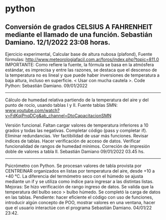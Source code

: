 # python
Conversión de grados CELSIUS A FAHRENHEIT mediante el llamado de una función.
Sebastián Damiano. 12/1/2022 23:08 horas.
----------------------------------------------------------------------------------

Ejercicio experimental,
Calcular base de altura nubosa (plafond),
Fuente fórmulas: http://www.meteorologiafacil.com.ar/foros/index.php?topic=811.0
IMPORTANTE: Como refiere la fuente, la fórmula se basa en la atmósfera estándar,
es imprecisa y entre las razones, se destaca que el descenso de la temperatura
no es lineal y que puede haber inversiones de temperatura a baja altura, incluso
en superficie. < Usar con mucha cautela >.
Code Python: Sebastián Damiano. 09/01/2022

----------------------------------------------------------------------------------

Cálculo de humedad relativa partiendo de la temperatura del aire
y del punto de rocío, usando tablas I y II.
Fuente tablas SMN: www.youtube.com/watch?v=FdKqiPnqDCg&ab_channel=DtoCapacitacionSMN

Versión funcional.
Faltan cargar valores de temperatura inferiores a 10 grados y todas las negativas.
Completar código (pass y completar if). 
Eliminar redundancias.
Ver factibilidad de usar más funciones.
Revisar índices de tablas.
Hacer verificación de acceso de datos.
Verificar funcionalidad de rangos de humedad mínimos.
Correción de impresión doble de valores a tabla II.
Sebastián Damiano 09/01/2022 03.45 hs.

--------------------------------------------------------------------------------

Psicrómetro con Python. Se procesan valores de tabla provista por CENTREINAR
organizados en listas por temperatura del aire, desde +10 a +40 °C.
La diferencia del termómetro seco con el húmedo se ajusta mediante un if
y se utiliza como índice para ingresar a las distintas listas. 
Mejoras: Se hizo verificación de rango ingreso de datos.
Se valida que la temperatura del bulbo seco > bulbo húmedo.
Se completó la  carga de datos en las tablas.
Pendiente: hacer eficiente el código con uso de funciones, introducir algún concepto de
POO, mostrar valores en una ventana, hacer que el usuario interactúe con el programa
Sebastián Damiano. 04/01/22 23:42.

